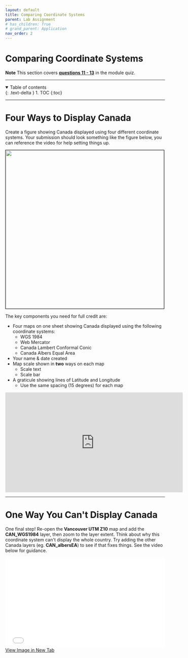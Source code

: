 ```yaml
---
layout: default
title: Comparing Coordinate Systems
parent: Lab Assignment
# has_children: True
# grand_parent: Application
nav_order: 2
---
```


# Comparing Coordinate Systems

**Note** This section covers **[questions 11 - 13](Assessment.md#part-1:-map-projections-tutorials)** in the module quiz.


---

<details open markdown="block">
  <summary>
    Table of contents
  </summary>
  {: .text-delta }
1. TOC
{:toc}
</details>

---

# Four Ways to Display Canada

Create a figure showing Canada displayed using four different coordinate systems.  Your submission should look something like the figure below, you can reference the video for help setting things up.

<img src="content/images/Coordinate_System_Comparison.png" width="500" style = "border:1px solid black">

The key components you need for full credit are:

* Four maps on one sheet showing Canada displayed using the following coordinate systems:
	* WGS 1984
	* Web Mercator
	* Canada Lambert Conformal Conic
	* Canada Albers Equal Area
* Your name & date created
* Map scale shown in **two** ways on each map
	* Scale text
	* Scale bar
* A graticule showing lines of Latitude and Longitude
	* Use the same spacing (15 degrees) for each map




<iframe width="560" height="315" src="https://www.youtube.com/embed/-q41WmnzboQ" title="YouTube video player" frameborder="0" allow="accelerometer; autoplay; clipboard-write; encrypted-media; gyroscope; picture-in-picture" allowfullscreen></iframe>


---

# One Way You Can't Display Canada

One final step!  Re-open the **Vancouver UTM Z10** map and add the **CAN_WGS1984** layer, then zoom to the layer extent.  Think about why this coordinate system can't display the whole country.  Try adding the other Canada layers (eg. **CAN_albersEA**) to see if that fixes things.  See the video below for guidance.  


<div style="overflow: hidden;
  padding-top: 56.25%;
  position: relative">
  <iframe src="content/videos/UTM.mp4" title="Processes" scrolling="no" frameborder="0"
    style="border: 0;
   height: 100%;
   left: 0;
   position: absolute;
   top: 0;
   width: 100%;">
   <p>Your browser does not support iframes.</p>
 </iframe>
</div>
<a href="content/videos/UTM.mp4" target="_blank">View Image in New Tab</a>